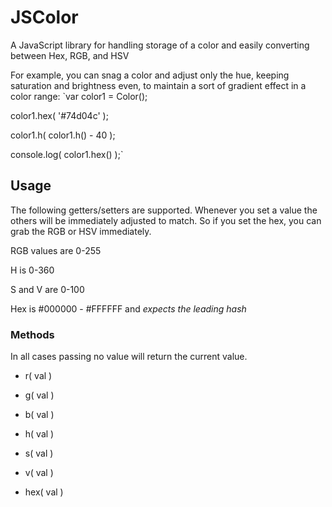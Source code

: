 # JSColor
A JavaScript library for handling storage of a color and easily converting between Hex, RGB, and HSV

For example, you can snag a color and adjust only the hue, keeping saturation and brightness even, to maintain a sort of gradient effect in a color range:
`var color1 = Color();

 color1.hex( '#74d04c' );
 
 color1.h( color1.h() - 40 );
 
 console.log( color1.hex() );`

## Usage
The following getters/setters are supported. Whenever you set a value the others will be immediately adjusted to match. So if you set the hex, you can grab the RGB or HSV immediately.

RGB values are 0-255

H is 0-360

S and V are 0-100

Hex is #000000 - #FFFFFF and *expects the leading hash*

### Methods
In all cases passing no value will return the current value.

* r( val )
* g( val )
* b( val )

* h( val )
* s( val )
* v( val )

* hex( val )


